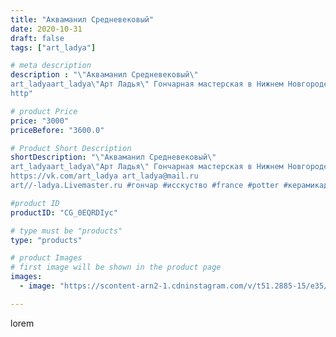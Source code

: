 ```yaml
---
title: "Акваманил Средневековый"
date: 2020-10-31
draft: false
tags: ["art_ladya"]

# meta description
description : "\"Акваманил Средневековый\" 
art_ladyaart_ladya\"Арт Ладья\" Гончарная мастерская в Нижнем Новгороде. Изготовление керамики и мастер//-классы по обучению. 
http"

# product Price
price: "3000"
priceBefore: "3600.0"

# Product Short Description
shortDescription: "\"Акваманил Средневековый\" 
art_ladyaart_ladya\"Арт Ладья\" Гончарная мастерская в Нижнем Новгороде. Изготовление керамики и мастер//-классы по обучению. 
https://vk.com/art_ladya art_ladya@mail.ru 
art//-ladya.Livemaster.ru #гончар #исскуство #france #potter #керамикадляинтерьера #керамикаручнаяработа #гончарнаямастерская #керамиканазаказ #handmade #посудаизглины #керамика #гончарнаяпосуда #эксклюзивнаякерамика #dishes #decor #ceramicar #лев #кухля #restaurant #earthenware #ceramic #design #gifts #decanter #ceramicart #jug #источическаякерамика #clay #авторскаякерамика #акваманил"

#product ID
productID: "CG_0EQRDIyc"

# type must be "products"
type: "products"

# product Images
# first image will be shown in the product page
images:
  - image: "https://scontent-arn2-1.cdninstagram.com/v/t51.2885-15/e35/123024328_2810646505873755_2438350661356293713_n.jpg?tp=1&_nc_ht=scontent-arn2-1.cdninstagram.com&_nc_cat=103&_nc_ohc=rEcym7JAbNcAX_UtRG-&ccb=7-4&oh=21c3e8a111a04e2cf1529051c9c0c323&oe=60858412&_nc_sid=86f79a&ig_cache_key=MjQzMTg5MTMxNDU2NTc0NTgyMA%3D%3D.2-ccb7-4"

---
```

lorem
